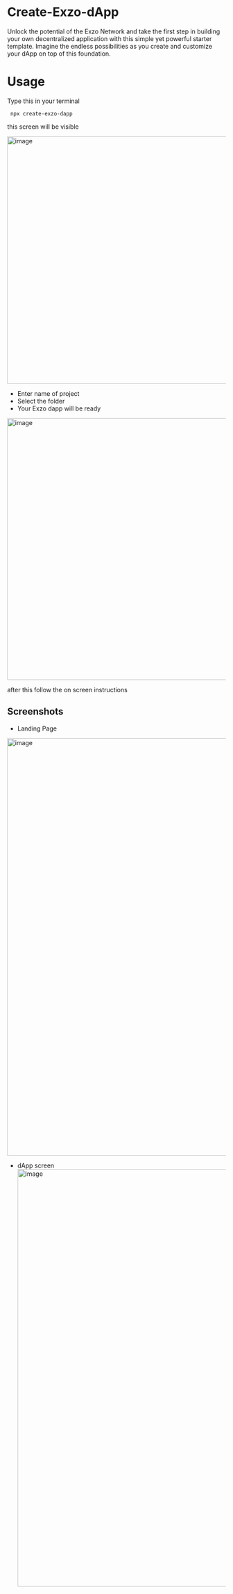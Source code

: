 # Create-Exzo-dApp
Unlock the potential of the Exzo Network and take the first step in building your own decentralized application with this simple yet powerful starter template. Imagine the endless possibilities as you create and customize your dApp on top of this foundation.

# Usage

Type this in your terminal

``` npx create-exzo-dapp```

this screen will be visible

<img width="569" alt="image" src="https://github.com/Exzo-Network/Create-Exzo-dApp-Boilerplate/assets/139626898/00cca8fe-ea5e-48c1-8fca-43b5cd7aeece">


- Enter name of project
- Select the folder
- Your Exzo dapp will be ready


<img width="602" alt="image" src="https://github.com/Exzo-Network/Create-Exzo-dApp-Boilerplate/assets/139626898/2caff406-4143-4fa6-8577-94c90e41197c">


after this follow the on screen instructions

## Screenshots
- Landing Page
<img width="960" alt="image" src="https://github.com/Exzo-Network/Create-Exzo-dApp-Boilerplate/assets/139626898/6cea640c-6214-4934-a7dc-5a0ada2bc8a1">

- dApp screen
  <img width="960" alt="image" src="https://github.com/Exzo-Network/Create-Exzo-dApp-Boilerplate/assets/139626898/6543874c-63b9-47db-b072-1eecbf8f8295">


